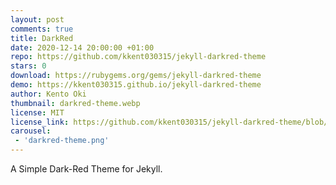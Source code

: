 ```yaml
---
layout: post
comments: true
title: DarkRed
date: 2020-12-14 20:00:00 +01:00
repo: https://github.com/kkent030315/jekyll-darkred-theme
stars: 0
download: https://rubygems.org/gems/jekyll-darkred-theme
demo: https://kkent030315.github.io/jekyll-darkred-theme
author: Kento Oki
thumbnail: darkred-theme.webp
license: MIT
license_link: https://github.com/kkent030315/jekyll-darkred-theme/blob/main/LICENSE
carousel:
 - 'darkred-theme.png'
---
```


A Simple Dark-Red Theme for Jekyll.
